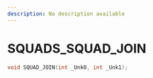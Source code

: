 ```yaml
---
description: No description available 
---
```


# SQUADS\_SQUAD_JOIN

```cpp
void SQUAD_JOIN(int _Unk0, int _Unk1);
```